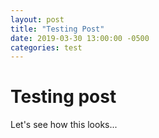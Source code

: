 ```yaml
---
layout: post
title: "Testing Post"
date: 2019-03-30 13:00:00 -0500
categories: test
---
```

# Testing post

Let's see how this looks...

